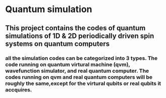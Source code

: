 # Quantum simulation
## This project contains the codes of quantum simulations of 1D & 2D periodically driven spin systems on quantum computers
### all the simulation codes can be categorized into 3 types. The code running on quantum virtural machine (qvm), wavefunction simulator, and real quantum computer. The codes running on qvm and real quantum computers will be roughly the same,except for the virtural qubits or real qubits it accquires.
